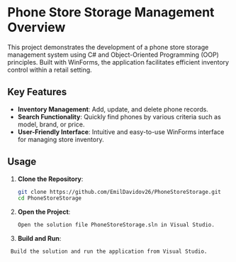 # Phone Store Storage Management Overview
This project demonstrates the development of a phone store storage management system using C# and Object-Oriented Programming (OOP) principles. Built with WinForms, the application facilitates efficient inventory control within a retail setting.

## Key Features
- **Inventory Management**: Add, update, and delete phone records.
- **Search Functionality**: Quickly find phones by various criteria such as model, brand, or price.
- **User-Friendly Interface**: Intuitive and easy-to-use WinForms interface for managing store inventory.

## Usage
1. **Clone the Repository**:
   ```bash
   git clone https://github.com/EmilDavidov26/PhoneStoreStorage.git
   cd PhoneStoreStorage
2. **Open the Project**:
   ```bash
   Open the solution file PhoneStoreStorage.sln in Visual Studio.
3. **Build and Run**:
  ```bash
   Build the solution and run the application from Visual Studio.
